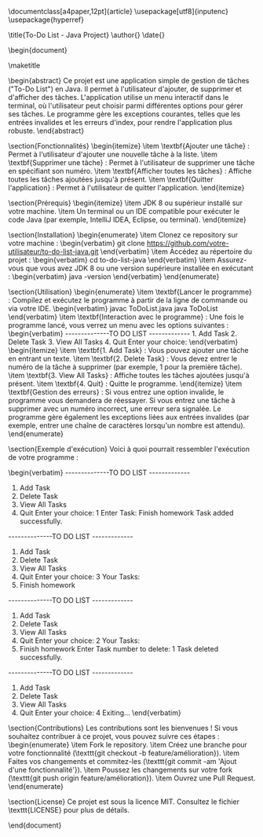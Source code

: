\documentclass[a4paper,12pt]{article}
\usepackage[utf8]{inputenc}
\usepackage{hyperref}

\title{To-Do List - Java Project}
\author{}
\date{}

\begin{document}

\maketitle

\begin{abstract}
Ce projet est une application simple de gestion de tâches ("To-Do List") en Java. Il permet à l'utilisateur d'ajouter, de supprimer et d'afficher des tâches. L'application utilise un menu interactif dans le terminal, où l'utilisateur peut choisir parmi différentes options pour gérer ses tâches. Le programme gère les exceptions courantes, telles que les entrées invalides et les erreurs d'index, pour rendre l'application plus robuste.
\end{abstract}

\section{Fonctionnalités}
\begin{itemize}
    \item \textbf{Ajouter une tâche} : Permet à l'utilisateur d'ajouter une nouvelle tâche à la liste.
    \item \textbf{Supprimer une tâche} : Permet à l'utilisateur de supprimer une tâche en spécifiant son numéro.
    \item \textbf{Afficher toutes les tâches} : Affiche toutes les tâches ajoutées jusqu'à présent.
    \item \textbf{Quitter l'application} : Permet à l'utilisateur de quitter l'application.
\end{itemize}

\section{Prérequis}
\begin{itemize}
    \item JDK 8 ou supérieur installé sur votre machine.
    \item Un terminal ou un IDE compatible pour exécuter le code Java (par exemple, IntelliJ IDEA, Eclipse, ou terminal).
\end{itemize}

\section{Installation}
\begin{enumerate}
    \item Clonez ce repository sur votre machine :
    \begin{verbatim}
    git clone https://github.com/votre-utilisateur/to-do-list-java.git
    \end{verbatim}
    \item Accédez au répertoire du projet :
    \begin{verbatim}
    cd to-do-list-java
    \end{verbatim}
    \item Assurez-vous que vous avez JDK 8 ou une version supérieure installée en exécutant :
    \begin{verbatim}
    java -version
    \end{verbatim}
\end{enumerate}

\section{Utilisation}
\begin{enumerate}
    \item \textbf{Lancer le programme} : Compilez et exécutez le programme à partir de la ligne de commande ou via votre IDE.
    \begin{verbatim}
    javac ToDoList.java
    java ToDoList
    \end{verbatim}
    \item \textbf{Interaction avec le programme} : Une fois le programme lancé, vous verrez un menu avec les options suivantes :
    \begin{verbatim}
    --------------TO DO LIST -------------
    1. Add Task
    2. Delete Task
    3. View All Tasks
    4. Quit
    Enter your choice:
    \end{verbatim}
    \begin{itemize}
        \item \textbf{1. Add Task} : Vous pouvez ajouter une tâche en entrant un texte.
        \item \textbf{2. Delete Task} : Vous devez entrer le numéro de la tâche à supprimer (par exemple, 1 pour la première tâche).
        \item \textbf{3. View All Tasks} : Affiche toutes les tâches ajoutées jusqu'à présent.
        \item \textbf{4. Quit} : Quitte le programme.
    \end{itemize}
    \item \textbf{Gestion des erreurs} : Si vous entrez une option invalide, le programme vous demandera de réessayer. Si vous entrez une tâche à supprimer avec un numéro incorrect, une erreur sera signalée. Le programme gère également les exceptions liées aux entrées invalides (par exemple, entrer une chaîne de caractères lorsqu'un nombre est attendu).
\end{enumerate}

\section{Exemple d'exécution}
Voici à quoi pourrait ressembler l'exécution de votre programme :

\begin{verbatim}
--------------TO DO LIST -------------
1. Add Task
2. Delete Task
3. View All Tasks
4. Quit
Enter your choice: 1
Enter Task: Finish homework
Task added successfully.

--------------TO DO LIST -------------
1. Add Task
2. Delete Task
3. View All Tasks
4. Quit
Enter your choice: 3
Your Tasks:
1. Finish homework

--------------TO DO LIST -------------
1. Add Task
2. Delete Task
3. View All Tasks
4. Quit
Enter your choice: 2
Your Tasks:
1. Finish homework
Enter Task number to delete: 1
Task deleted successfully.

--------------TO DO LIST -------------
1. Add Task
2. Delete Task
3. View All Tasks
4. Quit
Enter your choice: 4
Exiting...
\end{verbatim}

\section{Contributions}
Les contributions sont les bienvenues ! Si vous souhaitez contribuer à ce projet, vous pouvez suivre ces étapes :
\begin{enumerate}
    \item Fork le repository.
    \item Créez une branche pour votre fonctionnalité (\texttt{git checkout -b feature/amélioration}).
    \item Faites vos changements et commitez-les (\texttt{git commit -am 'Ajout d'une fonctionnalité'}).
    \item Poussez les changements sur votre fork (\texttt{git push origin feature/amélioration}).
    \item Ouvrez une Pull Request.
\end{enumerate}

\section{License}
Ce projet est sous la licence MIT. Consultez le fichier \texttt{LICENSE} pour plus de détails.

\end{document}
